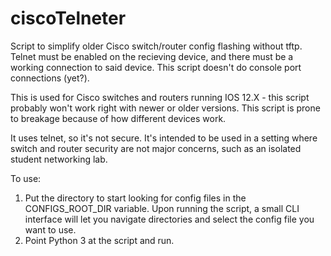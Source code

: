 # ciscoTelneter
Script to simplify older Cisco switch/router config flashing without tftp. Telnet must be enabled on the recieving device, and there must be a working connection to said device. This script doesn't do console port connections (yet?).

This is used for Cisco switches and routers running IOS 12.X - this script probably won't work right with newer or older versions. This script is prone to breakage because of how different devices work.

It uses telnet, so it's not secure. It's intended to be used in a setting where switch and router security are not major concerns, such as an isolated student networking lab.  

To use: 

1. Put the directory to start looking for config files in the CONFIGS_ROOT_DIR variable. Upon running the script, a small CLI interface will let you navigate directories and select the config file you want to use.
2. Point Python 3 at the script and run.
